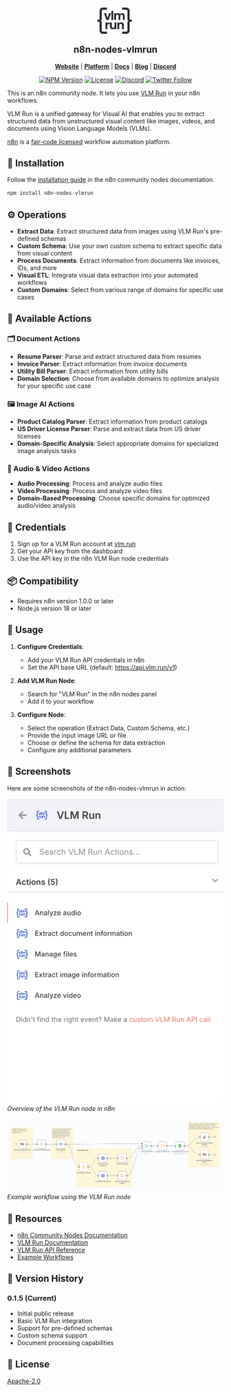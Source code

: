 <div align="center">
<p align="center" style="width: 100%;">
    <img src="https://raw.githubusercontent.com/vlm-run/.github/refs/heads/main/profile/assets/vlm-black.svg" alt="VLM Run Logo" width="80" style="margin-bottom: -5px; color: #2e3138; vertical-align: middle; padding-right: 5px;"><br>
</p>
<h2>n8n-nodes-vlmrun</h2>
<p align="center">
<a href="https://vlm.run"><b>Website</b></a> | <a href="https://app.vlm.run/"><b>Platform</b></a> | <a href="https://docs.vlm.run/"><b>Docs</b></a> | <a href="https://docs.vlm.run/blog"><b>Blog</b></a> | <a href="https://discord.gg/CCY8cYNC"><b>Discord</b></a>
</p>
<p align="center">
<a href="https://www.npmjs.com/package/@vlm-run/n8n-nodes-vlmrun"><img alt="NPM Version" src="https://badge.fury.io/js/%40vlm-run%2Fn8n-nodes-vlmrun.svg"></a>
<a href="https://github.com/vlm-run/n8n-nodes-vlmrun/blob/main/LICENSE"><img alt="License" src="https://img.shields.io/github/license/vlm-run/n8n-nodes-vlmrun.svg"></a>
<a href="https://discord.gg/4jgyECY4rq"><img alt="Discord" src="https://img.shields.io/badge/discord-chat-purple?color=%235765F2&label=discord&logo=discord"></a>
<a href="https://twitter.com/vlmrun"><img alt="Twitter Follow" src="https://img.shields.io/twitter/follow/vlmrun.svg?style=social&logo=twitter"></a>
</p>
</div>

This is an n8n community node. It lets you use [VLM Run](https://vlm.run) in your n8n workflows.

VLM Run is a unified gateway for Visual AI that enables you to extract structured data from unstructured visual content like images, videos, and documents using Vision Language Models (VLMs).

[n8n](https://n8n.io) is a [fair-code licensed](https://docs.n8n.io/reference/license/) workflow automation platform.

## 💾 Installation

Follow the [installation guide](https://docs.n8n.io/integrations/community-nodes/installation/) in the n8n community nodes documentation.

```bash
npm install n8n-nodes-vlmrun
```

## ⚙️ Operations

- **Extract Data**: Extract structured data from images using VLM Run's pre-defined schemas
- **Custom Schema**: Use your own custom schema to extract specific data from visual content
- **Process Documents**: Extract information from documents like invoices, IDs, and more
- **Visual ETL**: Integrate visual data extraction into your automated workflows
- **Custom Domains**: Select from various range of domains for specific use cases

## 🎯 Available Actions

### 🗂️ Document Actions

- **Resume Parser**: Parse and extract structured data from resumes
- **Invoice Parser**: Extract information from invoice documents
- **Utility Bill Parser**: Extract information from utility bills
- **Domain Selection**: Choose from available domains to optimize analysis for your specific use case

### 🖼️ Image AI Actions

- **Product Catalog Parser**: Extract information from product catalogs
- **US Driver License Parser**: Parse and extract data from US driver licenses
- **Domain-Specific Analysis**: Select appropriate domains for specialized image analysis tasks

### 🎵 Audio & Video Actions

- **Audio Processing**: Process and analyze audio files
- **Video Processing**: Process and analyze video files
- **Domain-Based Processing**: Choose specific domains for optimized audio/video analysis

## 🔑 Credentials

1. Sign up for a VLM Run account at [vlm.run](https://app.vlm.run/)
2. Get your API key from the dashboard
3. Use the API key in the n8n VLM Run node credentials

## 📦 Compatibility

- Requires n8n version 1.0.0 or later
- Node.js version 18 or later

## 📖 Usage

1. **Configure Credentials**:

   - Add your VLM Run API credentials in n8n
   - Set the API base URL (default: https://api.vlm.run/v1)

2. **Add VLM Run Node**:

   - Search for "VLM Run" in the n8n nodes panel
   - Add it to your workflow

3. **Configure Node**:
   - Select the operation (Extract Data, Custom Schema, etc.)
   - Provide the input image URL or file
   - Choose or define the schema for data extraction
   - Configure any additional parameters

## 📸 Screenshots

Here are some screenshots of the n8n-nodes-vlmrun in action:

![VLM Run Node Overview](assets/vlmrun-overview.png)
_Overview of the VLM Run node in n8n_

![VLM Run Workflow Example](assets/vlmrun-workflow.png)
_Example workflow using the VLM Run node_

## 🔗 Resources

- [n8n Community Nodes Documentation](https://docs.n8n.io/integrations/community-nodes/)
- [VLM Run Documentation](https://docs.vlm.run/introduction)
- [VLM Run API Reference](https://docs.vlm.run/api-reference/v1/health)
- [Example Workflows](https://n8n.io/workflows)

## 📝 Version History

### 0.1.5 (Current)

- Initial public release
- Basic VLM Run integration
- Support for pre-defined schemas
- Custom schema support
- Document processing capabilities

## 📄 License

[Apache-2.0](LICENSE)

